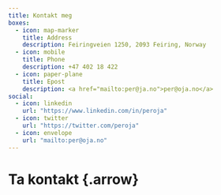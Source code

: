 ```yaml
---
title: Kontakt meg
boxes:
  - icon: map-marker
    title: Address
    description: Feiringveien 1250, 2093 Feiring, Norway
  - icon: mobile
    title: Phone
    description: +47 402 18 422
  - icon: paper-plane
    title: Epost
    description: <a href="mailto:per@ja.no">per@oja.no</a>
social:
  - icon: linkedin
    url: "https://www.linkedin.com/in/peroja"
  - icon: twitter
    url: "https://twitter.com/peroja"
  - icon: envelope
    url: "mailto:per@oja.no"
---
```

# Ta kontakt {.arrow}
